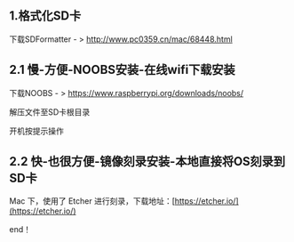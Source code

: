 ## 1.格式化SD卡

下载SDFormatter - > http://www.pc0359.cn/mac/68448.html



## 2.1 慢-方便-NOOBS安装-在线wifi下载安装

下载NOOBS - > https://www.raspberrypi.org/downloads/noobs/

解压文件至SD卡根目录

开机按提示操作



## 2.2 快-也很方便-镜像刻录安装-本地直接将OS刻录到SD卡

Mac 下，使用了 Etcher 进行刻录，下载地址：[https://etcher.io/](https://etcher.io/)



end！

